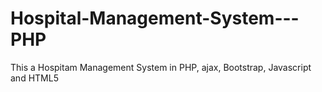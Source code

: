 # Hospital-Management-System---PHP
This a Hospitam Management System in PHP, ajax, Bootstrap, Javascript and HTML5
